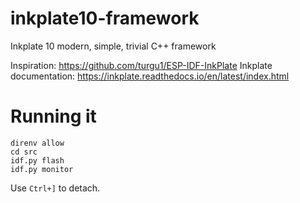 # inkplate10-framework

Inkplate 10 modern, simple, trivial C++ framework

Inspiration: https://github.com/turgu1/ESP-IDF-InkPlate
Inkplate documentation: https://inkplate.readthedocs.io/en/latest/index.html

# Running it

```console
direnv allow
cd src
idf.py flash
idf.py monitor
```

Use `Ctrl+]` to detach.
